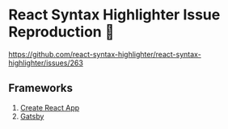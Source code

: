 # React Syntax Highlighter Issue Reproduction 🐛

https://github.com/react-syntax-highlighter/react-syntax-highlighter/issues/263

## Frameworks

1. [Create React App](./create-react-app/README.md)
2. [Gatsby](./gatsby/README.md)

